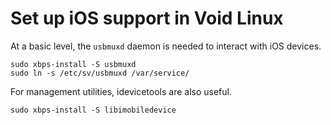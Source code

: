 Set up iOS support in Void Linux
==================================

At a basic level, the `usbmuxd` daemon is needed to interact with iOS devices.

```
sudo xbps-install -S usbmuxd
sudo ln -s /etc/sv/usbmuxd /var/service/
```

For management utilities, idevicetools are also useful.

```
sudo xbps-install -S libimobiledevice
```

